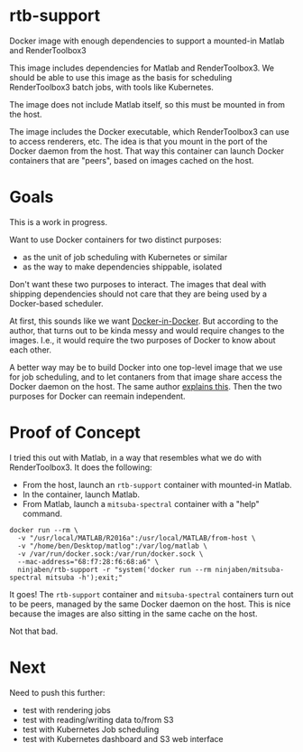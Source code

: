 # rtb-support
Docker image with enough dependencies to support a mounted-in Matlab and RenderToolbox3

This image includes dependencies for Matlab and RenderToolbox3.  We should be able to use this image as the basis for scheduling RenderToolbox3 batch jobs, with tools like Kubernetes.

The image does not include Matlab itself, so this must be mounted in from the host.

The image includes the Docker executable, which RenderToolbox3 can use to access renderers, etc.  The idea is that you mount in the port of the Docker daemon from the host.  That way this container can launch Docker containers that are "peers", based on images cached on the host.

# Goals
This is a work in progress.

Want to use Docker containers for two distinct purposes:
 - as the unit of job scheduling with Kubernetes or similar
 - as the way to make dependencies shippable, isolated

Don't want these two purposes to interact.  The images that deal with shipping dependencies should not care that they are being used by a Docker-based scheduler.

At first, this sounds like we want [Docker-in-Docker](https://blog.docker.com/2013/09/docker-can-now-run-within-docker/).  But according to the author, that turns out to be kinda messy and would require changes to the images.  I.e., it would require the two purposes of Docker to know about each other. 

A better way may be to build Docker into one top-level image that we use for job scheduling, and to let contaners from that image share access the Docker daemon on the host.  The same author [explains this](https://jpetazzo.github.io/2015/09/03/do-not-use-docker-in-docker-for-ci/).  Then the two purposes for Docker can reemain independent.

# Proof of Concept
I tried this out with Matlab, in a way that resembles what we do with RenderToolbox3.  It does the following:
 - From the host, launch an `rtb-support` container with mounted-in Matlab.
 - In the container, launch Matlab.
 - From Matlab, launch a `mitsuba-spectral` container with a "help" command.

```
docker run --rm \
  -v "/usr/local/MATLAB/R2016a":/usr/local/MATLAB/from-host \
  -v "/home/ben/Desktop/matlog":/var/log/matlab \
  -v /var/run/docker.sock:/var/run/docker.sock \
  --mac-address="68:f7:28:f6:68:a6" \
  ninjaben/rtb-support -r "system('docker run --rm ninjaben/mitsuba-spectral mitsuba -h');exit;"
```

It goes!  The `rtb-support` container and `mitsuba-spectral` containers turn out to be peers, managed by the same Docker daemon on the host.  This is nice because the images are also sitting in the same cache on the host.
 
Not that bad.

# Next
Need to push this further:
 - test with rendering jobs
 - test with reading/writing data to/from S3
 - test with Kubernetes Job scheduling
 - test with Kubernetes dashboard and S3 web interface
